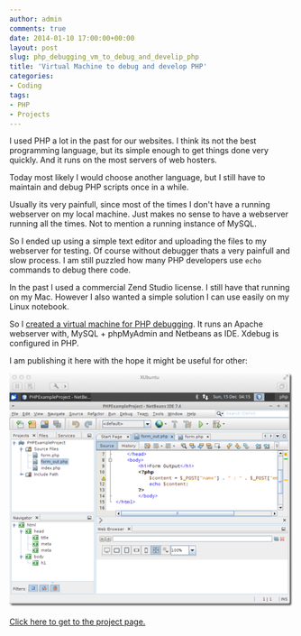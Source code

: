```yaml
---
author: admin
comments: true
date: 2014-01-10 17:00:00+00:00
layout: post
slug: php_debugging_vm_to_debug_and_develip_php
title: 'Virtual Machine to debug and develop PHP'
categories:
- Coding
tags:
- PHP
- Projects
---
```


I used PHP a lot in the past for our websites. I think its not the best programming language, but its simple enough to get things done very quickly. And it runs on the most servers of web hosters.

Today most likely I would choose another language, but I still have to maintain and debug PHP scripts once in a while. 

Usually its very painfull, since most of the times I don't have a running webserver on my local machine. Just makes no sense to have a webserver running all the times. Not to mention a running instance of MySQL.

So I ended up using a simple text editor and uploading the files to my webserver for testing. 
Of course without debugger thats a very painfull and slow process. I am still puzzled how many PHP developers use <code>echo</code> commands to debug there code.

In the past I used a commercial Zend Studio license. I still have that running on my Mac. However I also wanted a simple solution I can use easily on my Linux notebook.

So I [created a virtual machine for PHP debugging](/projects/php-debugging-vm/index.html). It runs an Apache webserver with, MySQL + phpMyAdmin and Netbeans as IDE. Xdebug is configured in PHP. 

I am publishing it here with the hope it might be useful for other:

![image](/projects/php-debugging-vm/vm1_small.png)

[Click here to get to the project page.](/projects/php-debugging-vm/index.html)




